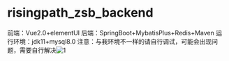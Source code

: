 # risingpath_zsb_backend
前端：Vue2.0+elementUI
后端：SpringBoot+MybatisPlus+Redis+Maven
运行环境：jdk11+mysql8.0
注意：与我环境不一样的请自行调试，可能会出现问题，需要自行解决![1](D:\xingqiu\risingpath_zsb_backend\readImg\1.jpg)
